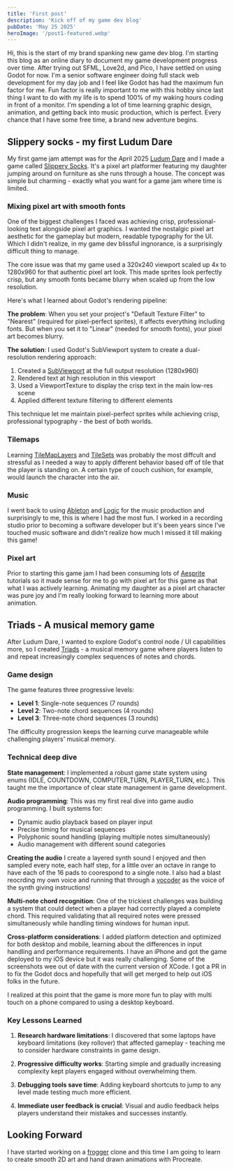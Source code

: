 ```yaml
---
title: 'First post'
description: 'Kick off of my game dev blog'
pubDate: 'May 25 2025'
heroImage: '/post1-featured.webp'
---
```


Hi, this is the start of my brand spanking new game dev blog. I'm starting this blog as an online diary to document my game development progress over time. After trying out SFML, Love2d, and Pico, I have settled on using Godot for now. I'm a senior software engineer doing full stack web development for my day job and I feel like Godot has had the maximum fun factor for me. Fun factor is really important to me with this hobby since last thing I want to do with my life is to spend 100% of my waking hours coding in front of a monitor. I'm spending a lot of time learning graphic design, animation, and getting back into music production, which is perfect. Every chance that I have some free time, a brand new adventure begins.

## Slippery socks - my first Ludum Dare

My first game jam attempt was for the April 2025 [Ludum Dare](https://ldjam.com/) and I made a game called [Slippery Socks](https://volts-alpaca.itch.io/slippery-socks). It's a pixel art platformer featuring my daughter jumping around on furniture as she runs through a house. The concept was simple but charming - exactly what you want for a game jam where time is limited.

### Mixing pixel art with smooth fonts

One of the biggest challenges I faced was achieving crisp, professional-looking text alongside pixel art graphics. I wanted the nostalgic pixel art aesthetic for the gameplay but modern, readable typography for the UI. Which I didn't realize, in my game dev blissful ingnorance, is a surprisingly difficult thing to manage.

The core issue was that my game used a 320x240 viewport scaled up 4x to 1280x960 for that authentic pixel art look. This made sprites look perfectly crisp, but any smooth fonts became blurry when scaled up from the low resolution.

Here's what I learned about Godot's rendering pipeline:

**The problem**: When you set your project's "Default Texture Filter" to "Nearest" (required for pixel-perfect sprites), it affects everything including fonts. But when you set it to "Linear" (needed for smooth fonts), your pixel art becomes blurry.

**The solution**: I used Godot's SubViewport system to create a dual-resolution rendering approach:
1. Created a [SubViewport](https://docs.godotengine.org/en/stable/classes/class_subviewport.html) at the full output resolution (1280x960)
2. Rendered text at high resolution in this viewport
3. Used a ViewportTexture to display the crisp text in the main low-res scene
4. Applied different texture filtering to different elements

This technique let me maintain pixel-perfect sprites while achieving crisp, professional typography - the best of both worlds.

### Tilemaps

Learning [TileMapLayers](https://docs.godotengine.org/en/stable/classes/class_subviewport.html) and [TileSets](https://docs.godotengine.org/en/stable/classes/class_tileset.html) was probably the most diffcult and stressful as I needed a way to apply different behavior based off of tile that the player is standing on. A certain type of couch cushion, for example, would launch the character into the air.

### Music

I went back to using [Ableton](https://www.ableton.com/) and [Logic](https://www.apple.com/logic-pro/) for the music production and surprisingly to me, this is where I had the most fun. I worked in a recording studio prior to becoming a software developer but it's been years since I've touched music software and didn't realize how much I missed it till making this game!

### Pixel art

Prior to starting this game jam I had been consuming lots of [Aesprite](https://github.com/aseprite/aseprite) tutorials so it made sense for me to go with pixel art for this game as that what I was actively learning. Animating my daughter as a pixel art character was pure joy and I'm really looking forward to learning more about animation. 

## Triads - A musical memory game

After Ludum Dare, I wanted to explore Godot's control node / UI capabilities more, so I created [Triads](https://volts-alpaca.itch.io/triads) - a musical memory game where players listen to and repeat increasingly complex sequences of notes and chords.

### Game design

The game features three progressive levels:
- **Level 1**: Single-note sequences (7 rounds)
- **Level 2**: Two-note chord sequences (4 rounds)  
- **Level 3**: Three-note chord sequences (3 rounds)

The difficulty progression keeps the learning curve manageable while challenging players' musical memory.

### Technical deep dive

**State management**: I implemented a robust game state system using enums (IDLE, COUNTDOWN, COMPUTER_TURN, PLAYER_TURN, etc.). This taught me the importance of clear state management in game development.

**Audio programming**: This was my first real dive into game audio programming. I built systems for:
- Dynamic audio playback based on player input
- Precise timing for musical sequences
- Polyphonic sound handling (playing multiple notes simultaneously)
- Audio management with different sound categories

**Creating the audio**
I create a layered synth sound I enjoyed and then sampled every note, each half step, for a little over an octave in range to have each of the 16 pads to coorespond to a single note. I also had a blast reocrding my own voice and running that through a [vocoder](https://en.wikipedia.org/wiki/Vocoder) as the voice of the synth giving instructions! 

**Multi-note chord recognition**: One of the trickiest challenges was building a system that could detect when a player had correctly played a complete chord. This required validating that all required notes were pressed simultaneously while handling timing windows for human input.

**Cross-platform considerations**: I added platform detection and optimized for both desktop and mobile, learning about the differences in input handling and performance requirements. I have an iPhone and got the game deployed to my iOS device but it was really challenging.  Some of the screenshots wee out of date with the current version of XCode. I got a PR in to fix the Godot docs and hopefully that will get merged to help out iOS folks in the future.

I realized at this point that the game is more more fun to play with multi touch on a phone compared to using a desktop keyboard.

### Key Lessons Learned

1. **Research hardware limitations**: I discovered that some laptops have keyboard limitations (key rollover) that affected gameplay - teaching me to consider hardware constraints in game design.

2. **Progressive difficulty works**: Starting simple and gradually increasing complexity kept players engaged without overwhelming them.

3. **Debugging tools save time**: Adding keyboard shortcuts to jump to any level made testing much more efficient.

4. **Immediate user feedback is crucial**: Visual and audio feedback helps players understand their mistakes and successes instantly.

## Looking Forward

I have started working on a [frogger](https://en.wikipedia.org/wiki/Frogger) clone and this time I am going to learn to create smooth 2D art and hand drawn animations with Procreate.